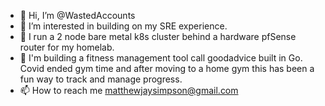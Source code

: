 - 👋 Hi, I’m @WastedAccounts
- 👀 I’m interested in building on my SRE experience. 
- 🌱 I run a 2 node bare metal k8s cluster behind a hardware pfSense router for my homelab.  
- 💞️ I'm building a fitness management tool call goodadvice built in Go. Covid ended gym time and after moving to a home gym this has been a fun way to track and manage progress.
- 📫 How to reach me matthewjaysimpson@gmail.com 

<!---
WastedAccounts/WastedAccounts is a ✨ special ✨ repository because its `README.md` (this file) appears on your GitHub profile.
You can click the Preview link to take a look at your changes.
--->
